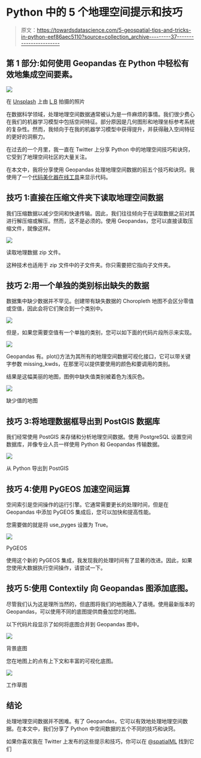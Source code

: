 # Python 中的 5 个地理空间提示和技巧

> 原文：<https://towardsdatascience.com/5-geospatial-tips-and-tricks-in-python-eef86aec5110?source=collection_archive---------37----------------------->

## 第 1 部分:如何使用 Geopandas 在 Python 中轻松有效地集成空间要素。

![](img/25947b1ce40f1c634b26072dacd18b93.png)

在 [Unsplash](https://unsplash.com?utm_source=medium&utm_medium=referral) 上由 [L B](https://unsplash.com/@iliketobike?utm_source=medium&utm_medium=referral) 拍摄的照片

在数据科学领域，处理地理空间数据通常被认为是一件麻烦的事情。我们很少费心在我们的机器学习模型中包括空间特征。部分原因是几何图形和地理坐标参考系统的复杂性。然而，我倾向于在我的机器学习模型中获得提升，并获得融入空间特征的更好的洞察力。

在过去的一个月里，我一直在 Twitter 上分享 Python 中的地理空间技巧和诀窍，它受到了地理空间社区的大量关注。

在本文中，我将分享使用 Geopandas 处理地理空间数据的前五个技巧和诀窍。我使用了一个[代码美化器在线工具](https://carbon.now.sh/)来显示代码。

## 技巧 1:直接在压缩文件夹下读取地理空间数据

我们压缩数据以减少空间和快速传输。因此，我们往往倾向于在读取数据之前对其进行解压缩或解压。然而，这不是必须的。使用 Geopandas，您可以直接读取压缩文件，就像这样。

![](img/de60dda34ba56e1e9b41ac4c5c31dc1a.png)

读取地理数据 zip 文件。

这种技术也适用于 zip 文件中的子文件夹。你只需要把它指向子文件夹。

## 技巧 2:用一个单独的类别标出缺失的数据

数据集中缺少数据并不罕见。创建带有缺失数据的 Choropleth 地图不会区分零值或空值，因此会将它们聚合到一个类别中。

![](img/10010aa4725a607d7479ef49bb992a1d.png)

但是，如果您需要空值有一个单独的类别，您可以如下面的代码片段所示来实现。

![](img/b3aed31e34ad0452955b06cd4899e855.png)

Geopandas 有。plot()方法为其所有的地理空间数据可视化接口，它可以带关键字参数 missing_kwds，在那里可以提供要使用的颜色和要调用的类别。

结果是这幅美丽的地图，图例中缺失值类别被着色为浅灰色。

![](img/1b24df4ebea2d54ffc2944ecf16531c0.png)

缺少值的地图

## 技巧 3:将地理数据框导出到 PostGIS 数据库

我们经常使用 PostGIS 来存储和分析地理空间数据。使用 PostgreSQL 设置空间数据库，并像专业人员一样使用 Python 和 Geopandas 传输数据。

![](img/cff4a23e4145778a69397a8f2e768b98.png)

从 Python 导出到 PostGIS

## 技巧 4:使用 PyGEOS 加速空间运算

空间索引是空间操作的运行引擎。它通常需要更长的处理时间，但是在 Geopandas 中添加 PyGEOS 集成后，您可以加快和提高性能。

您需要做的就是将 use_pyges 设置为 True。

![](img/f84fb0c57a10389db6b726e0884d18de.png)

PyGEOS

使用这个新的 PyGEOS 集成，我发现我的处理时间有了显著的改进。因此，如果您使用大数据执行空间操作，请尝试一下。

## 技巧 5:使用 Contextily 向 Geopandas 图添加底图。

尽管我们认为这是理所当然的，但底图将我们的地图融入了语境。使用最新版本的 Geopandas，可以使用不同的底图提供商叠加您的地图。

以下代码片段显示了如何将底图合并到 Geopandas 图中。

![](img/9d0225531cb042656ee9720140e087f9.png)

背景底图

您在地图上的点有上下文和丰富的可视化底图。

![](img/a26b01d16f85f89bfbc097e09e53db76.png)

工作草图

## 结论

处理地理空间数据并不困难。有了 Geopandas，它可以有效地处理地理空间数据。在本文中，我们分享了 Python 中空间数据的五个不同的技巧和诀窍。

如果你喜欢我在 Twitter 上发布的这些提示和技巧，你可以在 [@spatialML](https://twitter.com/SpatialML) 找到它们